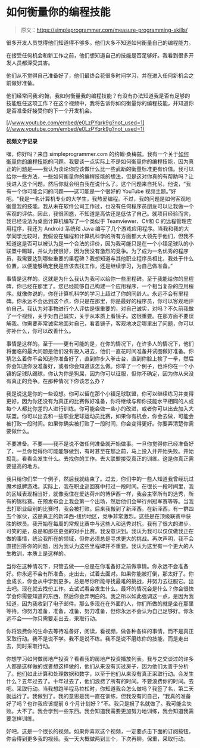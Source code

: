 # 如何衡量你的编程技能

> 原文：<https://simpleprogrammer.com/measure-programming-skills/>

很多开发人员觉得他们知道得不够多。他们大多不知道如何衡量自己的编程能力。

在接受任何机会和新工作之前，他们想知道自己的技能是否足够好。我看到很多开发人员都深受其害。

他们从不觉得自己准备好了，他们最终会花很多时间学习，并在进入任何新机会之前做好准备。

他们经常问我:约翰，我如何衡量我的编程技能？有没有办法知道我是否有足够的技能胜任这项工作？在这个视频中，我将告诉你如何衡量你的编程技能，并知道你是否准备好接受你的下一个开发机会。

[//www.youtube.com/embed/e0LzPYqrk9g?not_used=1](//www.youtube.com/embed/e0LzPYqrk9g?not_used=1)

**视频文字记录**

嘿，你好吗？来自 simpleprogrammer.com 的约翰·桑梅兹。我有一个关于[如何衡量你的编程技能](https://simpleprogrammer.com/honestly-evaluating-your-skills/)的问题。我要谈一点实际上不是如何衡量你的编程技能，因为真正的问题是——我认为谈论你应该做什么比一些武断的衡量标准更有价值。我可以给你一些方法，一些如何衡量你的编程技能的想法，但是这对你真的有帮助吗？让我进入这个问题，然后你就会明白我在说什么了。这个问题来自托尼，他说，“我有一个你可能会问的问题——这可能是一个很好的 YouTube 视频主题。”好吧。“我是一名计算机专业的大学生，我热爱编程。不过，我的问题是如何客观地衡量我的技能。我从未在软件公司工作过，也没有任何程序员朋友可以让我做一个客观的评估。因此，我很困惑，不知道是高估还是低估了自己。就项目经验而言，我已经设法为桌面计算机编写了一个类似于 Teamviewer、C#和 C 的远程管理应用程序，我还为 Android 系统和 Java 编写了几个游戏应用程序。当我和我的大学同学比较时，我假设在编程和计算机科学的所有方面都大大领先于他们，但我不知道这是否可以被认为是一个合法的评价，因为我可能只是在一个小镇足球队的小联盟中踢球，并认为我很好，因为我没有激烈的竞争。为了成为一名优秀的程序员，我需要达到哪些重要的里程碑？我想知道与其他职业程序员相比，我处于什么位置，以便能够确定我是应该去找工作，还是继续学习，为自己做准备。”

事情是这样的。这就是为什么我认为我可以给你一些里程碑。至于我能给你的里程碑，你已经在那里了。您已经能够自己构建一个应用程序，一个相当复杂的应用程序。就像你说的，你在计算机科学的学习上超过了你的同龄人。永远不会有里程碑。你永远不会达到这个点，你只是在那里，你是最好的程序员，你可以客观地评价自己。我认为对事物进行个人评估是很重要的，对自己诚实，对吗？不久前我做了一个视频，关于对自己诚实，关于从本质上看镜子。这很重要。在那方面不要误解我。你需要非常诚实地面对自己，看着镜子，客观地决定哪里出了问题，你可以弥补什么，你可以改善什么。

事情是这样的。至于——更有可能的是，在你的情况下，在许多人的情况下，他们将面临的最大问题是他们没有投入进去，他们一直花时间准备并试图做好准备。你猜怎么着你不会知道你准备好了，直到你步入拳击台，直到你脸上挨了一拳，然后你会知道你没准备好，或者你会知道该怎么做。你举了一个例子，也许你在一个小镇的足球队踢球，你认为你是狗屎，因为你可以征服，但你不确定，因为你从来没有真正的竞争。在那种情况下你该怎么办？

我是说这是你的一些设想。你可以留在那个小镇足球联盟，你可以继续练习并变得更好，因为你还没有为真正的比赛做好准备，你将继续与和你技能水平相同的人或每个人都比你差的人进行训练。你可能会做一些小的改进，或者你可以出去加入大联盟。你可以出去和一些职业足球运动员比赛，如果你有机会，你会去做，可能会被打败一段时间。如果你确实被打败了一段时间，你会变得更好。你要弄清楚你需要做什么。

不要准备。不要——我不是说不做任何准备就开始做事。一旦你觉得你已经准备好了，一旦你觉得你可能能够做到，有时甚至在那之前，马上投入并开始失败。开始捣乱，看看会发生什么。去找你的工作。去大联盟接受真正的训练。这是你真正需要提高的地方。

我只给你们举一个例子，然后我就结束了。过去，你们中的一些人知道我曾经玩过魔术纸牌游戏。实际上，我在职业巡回赛中打过一段时间。在很长一段时间里，我的区域表现相当好，就像我住在爱达荷州的博伊西一样，我会主宰所有的选秀，所有的锦标赛。在预发布会上我会第一个出场，然后他们会举行州冠军赛等等。当我去打职业级别的比赛时，我会被打败。后来我搬到了新泽西。在新泽西，有一群四五个家伙，这是真正的新泽西-纽约地区，竞争非常激烈。这些是在顶级联赛中获胜的球员。我开始在每周的常规比赛中与这些人和选秀对抗，我有了很大的进步。可笑的是，总是和那些更强的对手比赛。我没意识到。我认为我可以仅仅做我正在做的事情，统治我所在的领域，但你必须总是寻求更大的挑战。再次声明，我不会直接回答你的问题，因为我认为这些里程碑并不重要。我认为这里有一个更大的人生教训，本质上是这样的。

当你在这种情况下，只管去做——总是在你准备好之前做事情。你永远不会准备好。你永远不会有所准备。走出去，试着去面对。如果你能被打倒，那太好了。你会成长，你会从中学到更多。总是尽你所能寻找最难的挑战，并努力去征服它。出去吧。现在就去找份工作。去试试看会发生什么。最坏的情况会是什么？你会很快学会你需要知道的东西，然后你会弄明白的。我之所以如此强调这一点，是因为我知道，因为我收到了电子邮件。那么多现在在外面的人，你们所做的就是坐在那里等待。你努力准备，准备，准备，努力准备，但你永远不会认为自己足够好。你永远不会——你只需要走出去，采取行动。

你将浪费你的生命去等待准备好，阅读，看视频，做各种各样的事情，而不是真正采取行动。我不是说不学。我不是说不练。我不是说不磨练你的技能，而是走出去，同时采取行动。

你想学习如何做房地产投资？看看我的房地产投资播放列表。我与之交谈过的许多人都是这样做的或者想这样做的，他们从来没有买过房子，因为他们太善于分析了。他们如此计算和处理数据和数字，以至于他们从来没有真正采取行动。会发生什么？五年过去了。十年过去了，他们浪费了所有的时间。不要浪费你的时间。去吧。采取行动。当我想跑半程马拉松时，你知道我会怎么做吗？我签了名，第二天就运行了。我做到了。我的意思是我一直在训练，但我没有问自己，“我真的准备好了吗？也许我应该提前 6 个月计划好？”不。我只是报了名就做了。我可能会失败。大不了。我会学到一些东西。我会知道我需要更加努力地训练，我会知道我需要怎样训练。

好吧。这是一个很长的视频。如果你喜欢这个视频，一定要点击下面的订阅按钮，你会得到更多我的视频。我一天大概做两到三个，下次再聊。保重，采取行动。